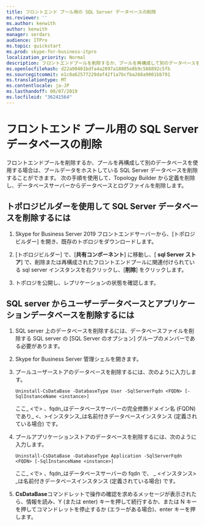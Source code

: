```yaml
---
title: フロントエンド プール用の SQL Server データベースの削除
ms.reviewer: ''
ms.author: kenwith
author: kenwith
manager: serdars
audience: ITPro
ms.topic: quickstart
ms.prod: skype-for-business-itpro
localization_priority: Normal
description: フロントエンドプールを削除するか、プールを再構成して別のデータベースを使用する場合は、プールデータをホストしている SQL Server データベースを削除することができます。 次の手順を使用して、Topology Builder から定義を削除し、データベースサーバーからデータベースとログファイルを削除します。
ms.openlocfilehash: d22a90401bdfa4a2897a18805e8b9c588892c5fb
ms.sourcegitcommit: e1c8a62577229daf42f1a7bcfba268a9001bb791
ms.translationtype: MT
ms.contentlocale: ja-JP
ms.lasthandoff: 08/07/2019
ms.locfileid: "36241564"
---
```

# <a name="remove-the-sql-server-database-for-a-front-end-pool"></a>フロントエンド プール用の SQL Server データベースの削除

フロントエンドプールを削除するか、プールを再構成して別のデータベースを使用する場合は、プールデータをホストしている SQL Server データベースを削除することができます。 次の手順を使用して、Topology Builder から定義を削除し、データベースサーバーからデータベースとログファイルを削除します。
  
## <a name="to-remove-the-sql-server-database-using-topology-builder"></a>トポロジビルダーを使用して SQL Server データベースを削除するには

1. Skype for Business Server 2019 フロントエンドサーバーから、[トポロジビルダー] を開き、既存のトポロジをダウンロードします。 
    
2. [トポロジビルダー] で、[**共有コンポーネント**] に移動し、[ **sql Server ストア**] で、削除または再構成されたフロントエンドプールに関連付けられている sql server インスタンスを右クリックし、[**削除**] をクリックします。
    
3. トポロジを公開し、レプリケーションの状態を確認します。 
    
## <a name="to-remove-user-and-application-databases-from-the-sql-server"></a>SQL server からユーザーデータベースとアプリケーションデータベースを削除するには

1. SQL server 上のデータベースを削除するには、データベースファイルを削除する SQL server の [SQL Server のオプション] グループのメンバーである必要があります。 
    
2. Skype for Business Server 管理シェルを開きます。
    
3. プールユーザーストアのデータベースを削除するには、次のように入力します。
    
   ```
   Uninstall-CsDataBase -DatabaseType User -SqlServerFqdn <FQDN> [-SqlInstanceName <instance>]
   ```

    ここ_ \<で\> 、fqdn_はデータベースサーバーの完全修飾ドメイン名 (FQDN) であり_ \<、\>インスタンス_は名前付きデータベースインスタンス (定義されている場合) です。 
    
4. プールアプリケーションストアのデータベースを削除するには、次のように入力します。
    
   ```
   Uninstall-CsDataBase -DatabaseType Application -SqlServerFqdn <FQDN> [-SqlInstanceName <instance>]
   ```

    ここ_ \<で\> 、fqdn_はデータベースサーバーの fqdn で、 _ \<インスタンス\> _は名前付きデータベースインスタンス (定義されている場合) です。 
    
5. **CsDataBase**コマンドレットで操作の確認を求めるメッセージが表示されたら、情報を読み、Y (または enter) キーを押して続行するか、または N キーを押してコマンドレットを停止するか (エラーがある場合)、enter キーを押します。 
    

